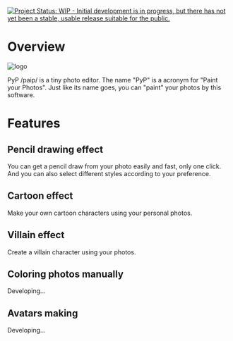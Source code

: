 [![Project Status: WIP - Initial development is in progress, but there has not yet been a stable, usable release suitable for the public.](http://www.repostatus.org/badges/latest/wip.svg)](http://www.repostatus.org/#wip)

# Overview

![logo](http://ogx55zj9n.bkt.clouddn.com/17-5-28/74131089.jpg)

PyP /paip/ is a tiny photo editor. The name "PyP" is a acronym for "Paint your Photos". Just like its name goes, you can "paint" your photos by this software.

# Features

## Pencil drawing effect

You can get a pencil draw from your photo easily and fast, only one click. And you can also select different styles according to your preference.

## Cartoon effect

Make your own cartoon characters using your personal photos. 

## Villain effect

Create a villain character using your photos.

## Coloring photos manually

Developing...

## Avatars making

Developing...